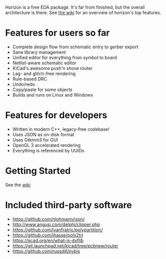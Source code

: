 Horizon is a free EDA package. It's far from finished, but the overall 
architecture is there. See [the wiki](https://github.com/carrotIndustries/horizon/wiki/Feature-overview) for an overview
of horizon's top features.

# Features for users so far
- Complete design flow from schematic entry to gerber export
- Sane library management
- Unified editor for everything from symbol to board
- Netlist-aware schematic editor
- KiCad's awesome push'n shove router
- Lag- and glitch-free rendering
- Rule-based DRC
- Undo/redo
- Copy/paste for some objects
- Builds and runs on Linux and Windows

# Features for developers
- Written in modern C++, legacy-free codebase!
- Uses JSON as on-disk format
- Uses Gtkmm3 for GUI
- OpenGL 3 accelerated rendering
- Everything is referenced by UUIDs

# Getting Started
See the [wiki](https://github.com/carrotIndustries/horizon/wiki/Getting-started)

# Included third-party software
- https://github.com/nlohmann/json/
- http://www.angusj.com/delphi/clipper.php
- https://github.com/ivanfratric/polypartition/
- https://github.com/jhasse/poly2tri
- https://qcad.org/en/what-is-dxflib
- https://git.launchpad.net/kicad/tree/pcbnew/router
- https://github.com/russdill/pybis
